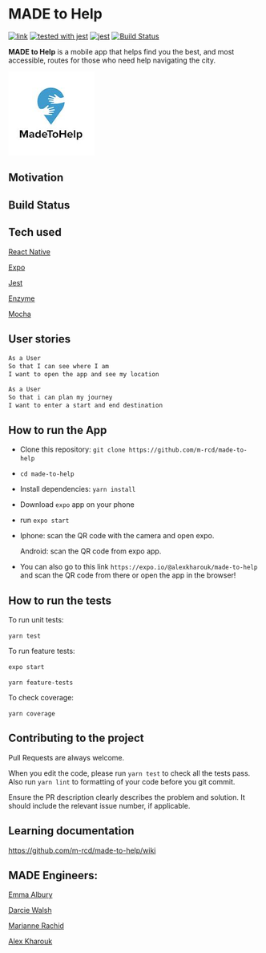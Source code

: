 # MADE to Help
[![link](https://img.shields.io/badge/trello-board-green.svg)](https://trello.com/b/2cdiYIh2/made-to-help)
[![tested with jest](https://img.shields.io/badge/tested_with-jest-99424f.svg)](https://github.com/facebook/jest) [![jest](https://jestjs.io/img/jest-badge.svg)](https://github.com/facebook/jest)
[![Build Status](https://travis-ci.org/m-rcd/made-to-help.svg?branch=master)](https://travis-ci.org/m-rcd/made-to-help)

**MADE to Help** is a mobile app that helps find you the best, and most accessible, routes for those who need  help navigating the city.

![Logo](./assets/images/MADEtoHelp!.JPG)


## Motivation


## Build Status


## Tech used


[React Native](https://facebook.github.io/react-native/)

[Expo](https://expo.io/)

[Jest](https://github.com/facebook/jest)

[Enzyme](https://github.com/airbnb/enzyme)

[Mocha](https://github.com/mochajs/mocha)


## User stories

```
As a User
So that I can see where I am
I want to open the app and see my location
```
```
As a User
So that i can plan my journey
I want to enter a start and end destination
```


## How to run the App


- Clone this repository:
`git clone https://github.com/m-rcd/made-to-help`

- `cd made-to-help`

- Install dependencies:
`yarn install`

- Download `expo` app on your phone
- run `expo start`
- Iphone: scan the QR code with the camera and open expo.

  Android: scan the QR code from expo app.

- You can also go to this link `https://expo.io/@alexkharouk/made-to-help` and scan the QR code from there or open the app in the browser!

## How to run the tests

To run unit tests:

`yarn test`

To run feature tests:

`expo start`

`yarn feature-tests`

To check coverage:

`yarn coverage`



## Contributing to the project

Pull Requests are always welcome.

When you edit the code, please run `yarn test` to check all the tests pass. Also run `yarn lint` to formatting of your code before you git commit.

Ensure the PR description clearly describes the problem and solution. It should include the relevant issue number, if applicable.


## Learning documentation


https://github.com/m-rcd/made-to-help/wiki



## MADE Engineers:

[Emma Albury][1]

[Darcie Walsh][2]

[Marianne Rachid][3]

[Alex Kharouk][4]

[1]: https://github.com/emmaalbury
[2]: https://github.com/darciew
[3]: https://github.com/m-rcd
[4]: https://github.com/kharouk
